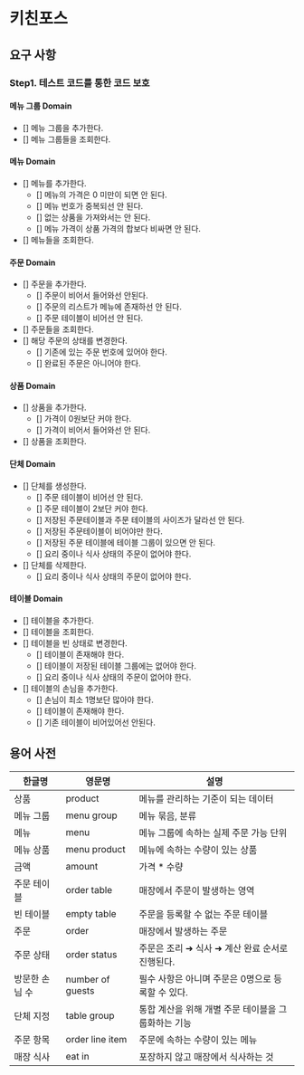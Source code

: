 # 키친포스

## 요구 사항
### Step1. 테스트 코드를 통한 코드 보호
#### 메뉴 그룹 Domain
- [] 메뉴 그룹을 추가한다.
- [] 메뉴 그룹들을 조회한다.

#### 메뉴 Domain
- [] 메뉴를 추가한다.
    - [] 메뉴의 가격은 0 미만이 되면 안 된다.
    - [] 메뉴 번호가 중복되선 안 된다.
    - [] 없는 상품을 가져와서는 안 된다.
    - [] 메뉴 가격이 상품 가격의 합보다 비싸면 안 된다.
- [] 메뉴들을 조회한다.

#### 주문 Domain
- [] 주문을 추가한다.
    - [] 주문이 비어서 들어와선 안된다.
    - [] 주문의 리스트가 메뉴에 존재하선 안 된다.
    - [] 주문 테이블이 비어선 안 된다.
- [] 주문들을 조회한다.
- [] 해당 주문의 상태를 변경한다.
    - [] 기존에 있는 주문 번호에 있어야 한다.
    - [] 완료된 주문은 아니어야 한다.

#### 상품 Domain
- [] 상품을 추가한다.
    - [] 가격이 0원보단 커야 한다.
    - [] 가격이 비어서 들어와선 안 된다.
- [] 상품을 조회한다.

#### 단체 Domain
- [] 단체를 생성한다.
    - [] 주문 테이블이 비어선 안 된다.
    - [] 주문 테이블이 2보단 커야 한다.
    - [] 저장된 주문테이블과 주문 테이블의 사이즈가 달라선 안 된다.
    - [] 저장된 주문테이블이 비어야만 한다. 
    - [] 저장된 주문 테이블에 테이블 그룹이 있으면 안 된다.
    - [] 요리 중이나 식사 상태의 주문이 없어야 한다. 
- [] 단체를 삭제한다.
    - [] 요리 중이나 식사 상태의 주문이 없어야 한다.

#### 테이블 Domain
- [] 테이블을 추가한다.
- [] 테이블을 조회한다.
- [] 테이블을 빈 상태로 변경한다.
    - [] 테이블이 존재해야 한다.
    - [] 테이블이 저장된 테이블 그룹에는 없어야 한다.
    - [] 요리 중이나 식사 상태의 주문이 없어야 한다.
- [] 테이블의 손님을 추가한다. 
    - [] 손님이 최소 1명보단 많아야 한다.
    - [] 테이블이 존재해야 한다.
    - [] 기존 테이블이 비어있어선 안된다.

## 용어 사전

| 한글명 | 영문명 | 설명 |
| --- | --- | --- |
| 상품 | product | 메뉴를 관리하는 기준이 되는 데이터 |
| 메뉴 그룹 | menu group | 메뉴 묶음, 분류 |
| 메뉴 | menu | 메뉴 그룹에 속하는 실제 주문 가능 단위 |
| 메뉴 상품 | menu product | 메뉴에 속하는 수량이 있는 상품 |
| 금액 | amount | 가격 * 수량 |
| 주문 테이블 | order table | 매장에서 주문이 발생하는 영역 |
| 빈 테이블 | empty table | 주문을 등록할 수 없는 주문 테이블 |
| 주문 | order | 매장에서 발생하는 주문 |
| 주문 상태 | order status | 주문은 조리 ➜ 식사 ➜ 계산 완료 순서로 진행된다. |
| 방문한 손님 수 | number of guests | 필수 사항은 아니며 주문은 0명으로 등록할 수 있다. |
| 단체 지정 | table group | 통합 계산을 위해 개별 주문 테이블을 그룹화하는 기능 |
| 주문 항목 | order line item | 주문에 속하는 수량이 있는 메뉴 |
| 매장 식사 | eat in | 포장하지 않고 매장에서 식사하는 것 |
